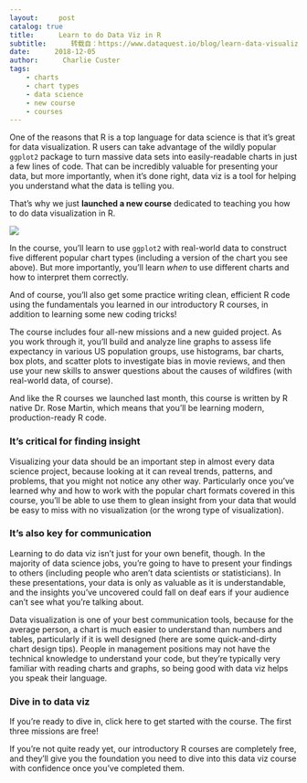 ```yaml
---
layout:     post
catalog: true
title:      Learn to do Data Viz in R
subtitle:      转载自：https://www.dataquest.io/blog/learn-data-visualization-r/
date:      2018-12-05
author:      Charlie Custer
tags:
    - charts
    - chart types
    - data science
    - new course
    - courses
---
```


One of the reasons that R is a top language for data science is that it’s great for data visualization. R users can take advantage of the wildly popular `ggplot2` package to turn massive data sets into easily-readable charts in just a few lines of code. That can be incredibly valuable for presenting your data, but more importantly, when it’s done right, data viz is a tool for helping you understand what the data is telling you.

That’s why we just **launched a new course** dedicated to teaching you how to do data visualization in R.

![](https://www.dataquest.io/blog/content/images/2018/12/dataviz_1-1.gif)


In the course, you’ll learn to use `ggplot2` with real-world data to construct five different popular chart types (including a version of the chart you see above). But more importantly, you’ll learn *when* to use different charts and how to interpret them correctly.

And of course, you’ll also get some practice writing clean, efficient R code using the fundamentals you learned in our introductory R courses, in addition to learning some new coding tricks!

The course includes four all-new missions and a new guided project. As you work through it, you’ll build and analyze line graphs to assess life expectancy in various US population groups, use histograms, bar charts, box plots, and scatter plots to investigate bias in movie reviews, and then use your new skills to answer questions about the causes of wildfires (with real-world data, of course).

And like the R courses we launched last month, this course is written by R native Dr. Rose Martin, which means that you’ll be learning modern, production-ready R code.

### It’s critical for finding insight

Visualizing your data should be an important step in almost every data science project, because looking at it can reveal trends, patterns, and problems, that you might not notice any other way. Particularly once you’ve learned why and how to work with the popular chart formats covered in this course, you’ll be able to use them to glean insight from your data that would be easy to miss with no visualization (or the wrong type of visualization).

### It’s also key for communication

Learning to do data viz isn’t just for your own benefit, though. In the majority of data science jobs, you’re going to have to present your findings to others (including people who aren’t data scientists or statisticians). In these presentations, your data is only as valuable as it is understandable, and the insights you’ve uncovered could fall on deaf ears if your audience can’t see what you’re talking about.

Data visualization is one of your best communication tools, because for the average person, a chart is much easier to understand than numbers and tables, particularly if it is well designed (here are some quick-and-dirty chart design tips). People in management positions may not have the technical knowledge to understand your code, but they’re typically very familiar with reading charts and graphs, so being good with data viz helps you speak their language.

### Dive in to data viz

If you’re ready to dive in, click here to get started with the course. The first three missions are free!

If you’re not quite ready yet, our introductory R courses are completely free, and they’ll give you the foundation you need to dive into this data viz course with confidence once you’ve completed them.
